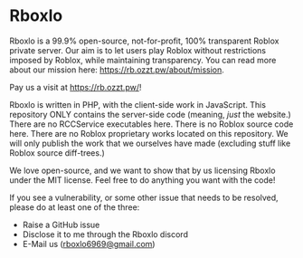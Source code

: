 # Rboxlo

Rboxlo is a 99.9% open-source, not-for-profit, 100% transparent Roblox private server. Our aim is to let users play Roblox without restrictions imposed by Roblox, while maintaining transparency. You can read more about our mission here: https://rb.ozzt.pw/about/mission.

Pay us a visit at https://rb.ozzt.pw/!

Rboxlo is written in PHP, with the client-side work in JavaScript. This repository ONLY contains the server-side code (meaning, *just* the website.) There are no RCCService executables here. There is no Roblox source code here. There are no Roblox proprietary works located on this repository. We will only publish the work that we ourselves have made (excluding stuff like Roblox source diff-trees.)

We love open-source, and we want to show that by us licensing Rboxlo under the MIT license. Feel free to do anything you want with the code!

If you see a vulnerability, or some other issue that needs to be resolved, please do at least one of the three:
 - Raise a GitHub issue
 - Disclose it to me through the Rboxlo discord
 - E-Mail us (rboxlo6969@gmail.com)
